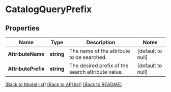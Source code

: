 # CatalogQueryPrefix

## Properties

 Name                | Type       | Description                                       | Notes             
---------------------|------------|---------------------------------------------------|-------------------
 **AttributeName**   | **string** | The name of the attribute to be searched.         | [default to null] 
 **AttributePrefix** | **string** | The desired prefix of the search attribute value. | [default to null] 

[[Back to Model list]](../README.md#documentation-for-models) [[Back to API list]](../README.md#documentation-for-api-endpoints) [[Back to README]](../README.md)

